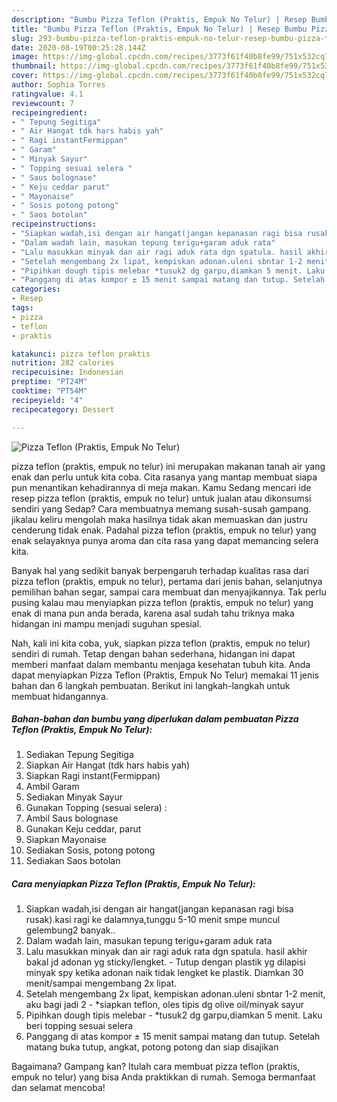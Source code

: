 ```yaml
---
description: "Bumbu Pizza Teflon (Praktis, Empuk No Telur) | Resep Bumbu Pizza Teflon (Praktis, Empuk No Telur) Yang Enak Banget"
title: "Bumbu Pizza Teflon (Praktis, Empuk No Telur) | Resep Bumbu Pizza Teflon (Praktis, Empuk No Telur) Yang Enak Banget"
slug: 293-bumbu-pizza-teflon-praktis-empuk-no-telur-resep-bumbu-pizza-teflon-praktis-empuk-no-telur-yang-enak-banget
date: 2020-08-19T00:25:28.144Z
image: https://img-global.cpcdn.com/recipes/3773f61f40b8fe99/751x532cq70/pizza-teflon-praktis-empuk-no-telur-foto-resep-utama.jpg
thumbnail: https://img-global.cpcdn.com/recipes/3773f61f40b8fe99/751x532cq70/pizza-teflon-praktis-empuk-no-telur-foto-resep-utama.jpg
cover: https://img-global.cpcdn.com/recipes/3773f61f40b8fe99/751x532cq70/pizza-teflon-praktis-empuk-no-telur-foto-resep-utama.jpg
author: Sophia Torres
ratingvalue: 4.1
reviewcount: 7
recipeingredient:
- " Tepung Segitiga"
- " Air Hangat tdk hars habis yah"
- " Ragi instantFermippan"
- " Garam"
- " Minyak Sayur"
- " Topping sesuai selera "
- " Saus bolognase"
- " Keju ceddar parut"
- " Mayonaise"
- " Sosis potong potong"
- " Saos botolan"
recipeinstructions:
- "Siapkan wadah,isi dengan air hangat(jangan kepanasan ragi bisa rusak).kasi ragi ke dalamnya,tunggu 5-10 menit smpe muncul gelembung2 banyak.."
- "Dalam wadah lain, masukan tepung terigu+garam aduk rata"
- "Lalu masukkan minyak dan air ragi aduk rata dgn spatula. hasil akhir bakal jd adonan yg sticky/lengket. Tutup dengan plastik yg dilapisi minyak spy ketika adonan naik tidak lengket ke plastik. Diamkan 30 menit/sampai mengembang 2x lipat."
- "Setelah mengembang 2x lipat, kempiskan adonan.uleni sbntar 1-2 menit, aku bagi jadi 2 *siapkan teflon, oles tipis dg olive oil/minyak sayur"
- "Pipihkan dough tipis melebar *tusuk2 dg garpu,diamkan 5 menit. Laku beri topping sesuai selera"
- "Panggang di atas kompor ± 15 menit sampai matang dan tutup. Setelah matang buka tutup, angkat, potong potong dan siap disajikan"
categories:
- Resep
tags:
- pizza
- teflon
- praktis

katakunci: pizza teflon praktis 
nutrition: 282 calories
recipecuisine: Indonesian
preptime: "PT24M"
cooktime: "PT54M"
recipeyield: "4"
recipecategory: Dessert

---
```



![Pizza Teflon (Praktis, Empuk No Telur)](https://img-global.cpcdn.com/recipes/3773f61f40b8fe99/751x532cq70/pizza-teflon-praktis-empuk-no-telur-foto-resep-utama.jpg)


pizza teflon (praktis, empuk no telur) ini merupakan makanan tanah air yang enak dan perlu untuk kita coba. Cita rasanya yang mantap membuat siapa pun menantikan kehadirannya di meja makan.
Kamu Sedang mencari ide resep pizza teflon (praktis, empuk no telur) untuk jualan atau dikonsumsi sendiri yang Sedap? Cara membuatnya memang susah-susah gampang. jikalau keliru mengolah maka hasilnya tidak akan memuaskan dan justru cenderung tidak enak. Padahal pizza teflon (praktis, empuk no telur) yang enak selayaknya punya aroma dan cita rasa yang dapat memancing selera kita.

Banyak hal yang sedikit banyak berpengaruh terhadap kualitas rasa dari pizza teflon (praktis, empuk no telur), pertama dari jenis bahan, selanjutnya pemilihan bahan segar, sampai cara membuat dan menyajikannya. Tak perlu pusing kalau mau menyiapkan pizza teflon (praktis, empuk no telur) yang enak di mana pun anda berada, karena asal sudah tahu triknya maka hidangan ini mampu menjadi suguhan spesial.




Nah, kali ini kita coba, yuk, siapkan pizza teflon (praktis, empuk no telur) sendiri di rumah. Tetap dengan bahan sederhana, hidangan ini dapat memberi manfaat dalam membantu menjaga kesehatan tubuh kita. Anda dapat menyiapkan Pizza Teflon (Praktis, Empuk No Telur) memakai 11 jenis bahan dan 6 langkah pembuatan. Berikut ini langkah-langkah untuk membuat hidangannya.

<!--inarticleads1-->

##### Bahan-bahan dan bumbu yang diperlukan dalam pembuatan Pizza Teflon (Praktis, Empuk No Telur):

1. Sediakan  Tepung Segitiga
1. Siapkan  Air Hangat (tdk hars habis yah)
1. Siapkan  Ragi instant(Fermippan)
1. Ambil  Garam
1. Sediakan  Minyak Sayur
1. Gunakan  Topping (sesuai selera) :
1. Ambil  Saus bolognase
1. Gunakan  Keju ceddar, parut
1. Siapkan  Mayonaise
1. Sediakan  Sosis, potong potong
1. Sediakan  Saos botolan




<!--inarticleads2-->

##### Cara menyiapkan Pizza Teflon (Praktis, Empuk No Telur):

1. Siapkan wadah,isi dengan air hangat(jangan kepanasan ragi bisa rusak).kasi ragi ke dalamnya,tunggu 5-10 menit smpe muncul gelembung2 banyak..
1. Dalam wadah lain, masukan tepung terigu+garam aduk rata
1. Lalu masukkan minyak dan air ragi aduk rata dgn spatula. hasil akhir bakal jd adonan yg sticky/lengket. - Tutup dengan plastik yg dilapisi minyak spy ketika adonan naik tidak lengket ke plastik. Diamkan 30 menit/sampai mengembang 2x lipat.
1. Setelah mengembang 2x lipat, kempiskan adonan.uleni sbntar 1-2 menit, aku bagi jadi 2 - *siapkan teflon, oles tipis dg olive oil/minyak sayur
1. Pipihkan dough tipis melebar - *tusuk2 dg garpu,diamkan 5 menit. Laku beri topping sesuai selera
1. Panggang di atas kompor ± 15 menit sampai matang dan tutup. Setelah matang buka tutup, angkat, potong potong dan siap disajikan




Bagaimana? Gampang kan? Itulah cara membuat pizza teflon (praktis, empuk no telur) yang bisa Anda praktikkan di rumah. Semoga bermanfaat dan selamat mencoba!
